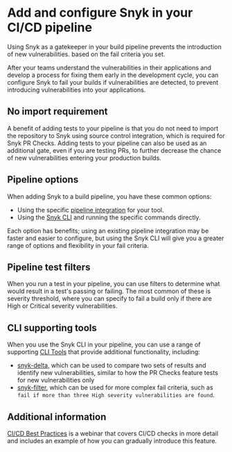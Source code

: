 # Add and configure Snyk in your CI/CD pipeline

Using Snyk as a gatekeeper in your build pipeline prevents the introduction of new vulnerabilities. based on the fail criteria you set.

After your teams understand the vulnerabilities in their applications and develop a process for fixing them early in the development cycle, you can configure Snyk to fail your builds if vulnerabilities are detected, to prevent introducing vulnerabilities into your applications.

## No import requirement

A benefit of adding tests to your pipeline is that you do not need to import the repository to Snyk using source control integration, which is required for Snyk PR Checks. Adding tests to your pipeline can also be used as an additional gate, even if you are testing PRs, to further decrease the chance of new vulnerabilities entering your production builds.

## Pipeline options

When adding Snyk to a build pipeline, you have these common options:&#x20;

* Using the specific [pipeline integration](../../../developer-tools/snyk-ci-cd-integrations/) for your tool.
* Using the [Snyk CLI](../../../developer-tools/snyk-cli/) and running the specific commands directly.&#x20;

Each option has benefits; using an existing pipeline integration may be faster and easier to configure, but using the Snyk CLI will give you a greater range of options and flexibility in your fail criteria.&#x20;

## Pipeline test filters

When you run a test in your pipeline, you can use filters to determine what would result in a test's passing or failing. The most common of these is severity threshold, where you can specify to fail a build only if there are High or Critical severity vulnerabilities.

## CLI supporting tools

When you use the Snyk CLI in your pipeline, you can use a range of supporting [CLI Tools](../../../developer-tools/snyk-cli/scan-and-maintain-projects-using-the-cli/cli-tools/) that provide additional functionality, including:

* [snyk-delta,](../../../developer-tools/snyk-cli/scan-and-maintain-projects-using-the-cli/cli-tools/snyk-delta.md) which can be used to compare two sets of results and identify new vulnerabilities, similar to how the PR Checks feature tests for new vulnerabilities only
* [snyk-filter](../../../developer-tools/snyk-cli/scan-and-maintain-projects-using-the-cli/cli-tools/snyk-filter.md), which can be used for more complex fail criteria, such as `fail if more than three High severity vulnerabilities are found`.

## Additional information

[CI/CD Best Practices](https://www.youtube.com/watch?v=6QS9gRQ0WVU) is a webinar that covers CI/CD checks in more detail and includes an example of how you can gradually introduce this feature.
